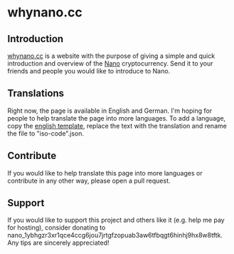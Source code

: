 # whynano.cc

## Introduction

[whynano.cc](whynano.cc) is a website with the purpose of giving a simple and quick introduction and overview of the [Nano](www.nano.org) cryptocurrency. Send it to your friends and people you would like to introduce to Nano.



## Translations

Right now, the page is available in English and German. I'm hoping for people to help translate the page into more languages. To add a language, copy the [english template](languages/en.json), replace the text with the translation and rename the file to "iso-code".json.





## Contribute

If you would like to help translate this page into more languages or contribute in any other way, please open a pull request.



## Support

If you would like to support this project and others like it (e.g. help me pay for hosting), consider donating to nano_1ybhgzr3xr1qce4ccg6jou7jrtgfzopuab3aw6tfbqgt6hinhj9hx8w8tftk. Any tips are sincerely appreciated!